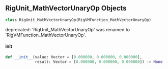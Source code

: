 ## RigUnit_MathVectorUnaryOp Objects

```python
class RigUnit_MathVectorUnaryOp(RigVMFunction_MathVectorUnaryOp)
```

deprecated: 'RigUnit_MathVectorUnaryOp' was renamed to 'RigVMFunction_MathVectorUnaryOp'.

<a id="unreal.RigUnit_MathVectorUnaryOp.__init__"></a>

#### __init__

```python
def __init__(value: Vector = [0.000000, 0.000000, 0.000000],
             result: Vector = [0.000000, 0.000000, 0.000000]) -> None
```

<a id="unreal.RigVMFunction_MathVectorBinaryOp"></a>